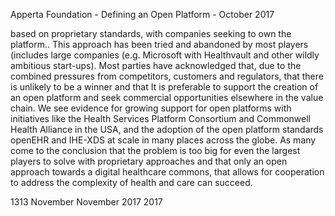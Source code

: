 Apperta Foundation - Defining an Open Platform - October 2017

based on proprietary standards, with
companies seeking to own the platform..
This approach has been tried and
abandoned by most players (includes
large companies (e.g. Microsoft
with Healthvault and other wildly
ambitious start-ups). Most parties have
acknowledged that, due to the combined
pressures from competitors, customers
and regulators, that there is unlikely to
be a winner and that It is preferable to
support the creation of an open platform
and seek commercial opportunities
elsewhere in the value chain.
We see evidence for growing support for
open platforms with initiatives like the
Health Services Platform Consortium and
Commonwell Health Alliance in the USA,
and the adoption of the open platform
standards openEHR and IHE-XDS at scale
in many places across the globe. As many
come to the conclusion that the problem
is too big for even the largest players to
solve with proprietary approaches and
that only an open approach towards a
digital healthcare commons, that allows
for cooperation to address the complexity
of health and care can succeed.

1313
November
November
2017
2017

